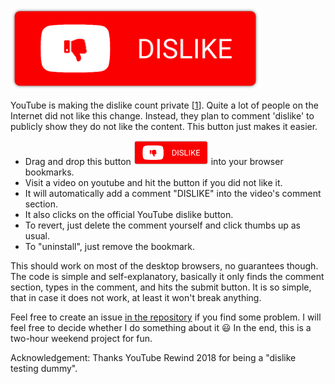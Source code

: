 <a href='javascript: (() => {if(location.hostname.match("youtube.com")){ if(document.getElementById("avatar-btn")){var comsec = document.getElementById("comments"); if(comsec){comsec.scrollIntoView();} else {window.alert("Can not find comments. Please scroll to comment section first.");} const videoID = new URLSearchParams(window.location.search).get("v"); if(videoID == null){window.alert("It seems this is not a YouTube video page.");} else {setTimeout(function(){var dislike = document.querySelector("button[aria-label=\"Dislike this video\"]"); if(dislike.getAttribute("aria-pressed") == "false") {dislike.click();} document.getElementById("simplebox-placeholder").click(); document.getElementById("contenteditable-root").innerHTML = "DISLIKE "; var submit = document.getElementById("submit-button"); submit.scrollIntoView(); window.scrollBy(0, -120); submit.removeAttribute("disabled"); submit.click();}, 2000);}} else {window.alert("You need to be signed in to comment.");}} else {window.alert("This is not YouTube.com.");}})();'><img src="https://github.com/paloha/youtube-dislike-button/raw/master/dislike.png" alt="DISLIKE" width="400"/></a>

YouTube is making the dislike count private [[1](https://blog.youtube/news-and-events/update-to-youtube/)]. Quite a lot of people on the Internet did not like this change. Instead, they plan to comment 'dislike' to publicly show they do not like the content. This button just makes it easier.

* Drag and drop this button <a href='javascript: (() => {if(location.hostname.match("youtube.com")){ if(document.getElementById("avatar-btn")){var comsec = document.getElementById("comments"); if(comsec){comsec.scrollIntoView();} else {window.alert("Can not find comments. Please scroll to comment section first.");} const videoID = new URLSearchParams(window.location.search).get("v"); if(videoID == null){window.alert("It seems this is not a YouTube video page.");} else {setTimeout(function(){var dislike = document.querySelector("button[aria-label=\"Dislike this video\"]"); if(dislike.getAttribute("aria-pressed") == "false") {dislike.click();} document.getElementById("simplebox-placeholder").click(); document.getElementById("contenteditable-root").innerHTML = "DISLIKE "; var submit = document.getElementById("submit-button"); submit.scrollIntoView(); window.scrollBy(0, -120); submit.removeAttribute("disabled"); submit.click();}, 2000);}} else {window.alert("You need to be signed in to comment.");}} else {window.alert("This is not YouTube.com.");}})();'><img src="https://github.com/paloha/youtube-dislike-button/raw/master/dislike.png" alt="DISLIKE" width="120"/></a> into your browser bookmarks.
* Visit a video on youtube and hit the button if you did not like it.
* It will automatically add a comment "DISLIKE" into the video's comment section.
* It also clicks on the official YouTube dislike button.
* To revert, just delete the comment yourself and click thumbs up as usual.
* To "uninstall", just remove the bookmark.

This should work on most of the desktop browsers, no guarantees though. The code is simple and self-explanatory, basically it only finds the comment section, types in the comment, and hits the submit button. It is so simple, that in case it does not work, at least it won't break anything.

Feel free to create an issue [in the repository](https://github.com/paloha/youtube-dislike-button) if you find some problem. I will feel free to decide whether I do something about it :smiley: In the end, this is a two-hour weekend project for fun.

Acknowledgement: Thanks YouTube Rewind 2018 for being a "dislike testing dummy".
